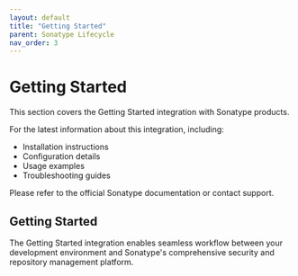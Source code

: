 ```yaml
---
layout: default
title: "Getting Started"
parent: Sonatype Lifecycle
nav_order: 3
---
```


# Getting Started

This section covers the Getting Started integration with Sonatype products.

For the latest information about this integration, including:

- Installation instructions
- Configuration details  
- Usage examples
- Troubleshooting guides

Please refer to the official Sonatype documentation or contact support.

## Getting Started

The Getting Started integration enables seamless workflow between your development environment and Sonatype's comprehensive security and repository management platform.
